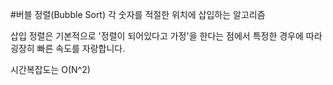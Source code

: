 #버블 정렬(Bubble Sort)
각 숫자를 적절한 위치에 삽입하는 알고리즘

삽입 정렬은 기본적으로 '정렬이 되어있다고 가정'을 한다는 점에서 특정한 경우에 따라 굉장히 빠른 속도를 자랑합니다.

시간복잡도는 O(N^2)

~~~
~~~
